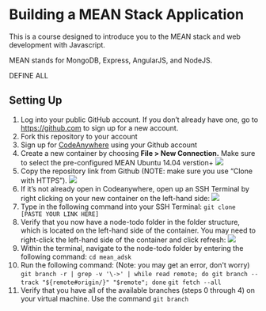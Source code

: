 # Building a MEAN Stack Application

This is a course designed to introduce you to the MEAN stack and web development with Javascript. 

MEAN stands for MongoDB, Express, AngularJS, and NodeJS. 

DEFINE ALL

## Setting Up
1. Log into your public GitHub account. If you don’t already have one, go to https://github.com to sign up for a new account. 
2. Fork this repository to your account
3. Sign up for [CodeAnywhere](www.codeanywhere.com) using your Github account
4. Create a new container by choosing **File > New Connection.** Make sure to select the pre-configured MEAN Ubuntu 14.04 verstion+ ![](http://i68.tinypic.com/27y3nmv.png)
5. Copy the repository link from Github (NOTE: make sure you use “Clone with HTTPS”). ![](http://i63.tinypic.com/w8ommr.png)
6. If it’s not already open in Codeanywhere, open up an SSH Terminal by right clicking on your new container on the left-hand side: ![](http://i66.tinypic.com/1eq5ub.png)
7. Type in the following command into your SSH Terminal: `git clone [PASTE YOUR LINK HERE]`
8.  Verify that you now have a node-todo folder in the folder structure, which is located on the left-hand side of the container. You may need to right-click the left-hand side of the container and click refresh: ![](http://i68.tinypic.com/e9udtk.jpg)
9.  Within the terminal, navigate to the node-todo folder by entering the following command: `cd mean_adsk`
10.  Run the following command: (Note: you may get an error, don't worry)
  `git branch -r | grep -v '\->' | while read remote; do git branch --track "${remote#origin/}" "$remote"; done`
  `git fetch --all`
11.  Verify that you have all of the available branches (steps 0 through 4) on your virtual machine. Use the command `git branch`